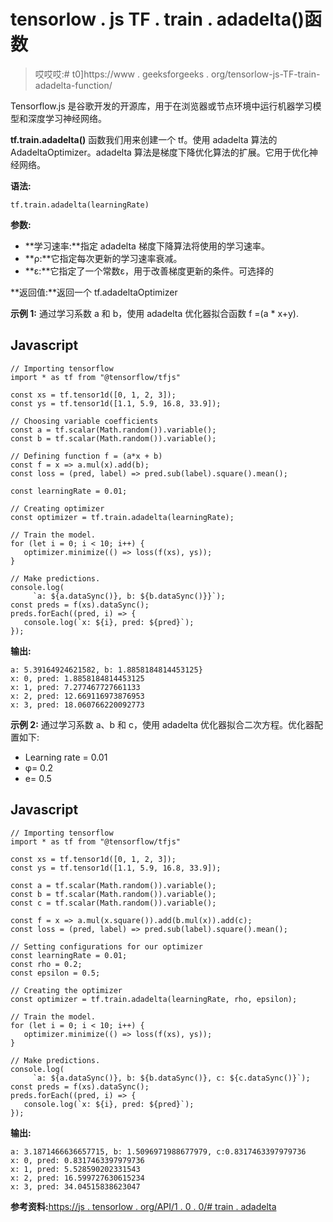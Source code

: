 # tensorlow . js TF . train . adadelta()函数

> 哎哎哎:# t0]https://www . geeksforgeeks . org/tensorlow-js-TF-train-adadelta-function/

Tensorflow.js 是谷歌开发的开源库，用于在浏览器或节点环境中运行机器学习模型和深度学习神经网络。

**tf.train.adadelta()** 函数我们用来创建一个 tf。使用 adadelta 算法的 AdadeltaOptimizer。adadelta 算法是梯度下降优化算法的扩展。它用于优化神经网络。

**语法:**

```
tf.train.adadelta(learningRate)
```

**参数:**

*   **学习速率:**指定 adadelta 梯度下降算法将使用的学习速率。
*   **ρ:**它指定每次更新的学习速率衰减。
*   **ε:**它指定了一个常数ε，用于改善梯度更新的条件。可选择的

**返回值:**返回一个 tf.adadeltaOptimizer

**示例 1:** 通过学习系数 a 和 b，使用 adadelta 优化器拟合函数 f =(a * x+y).

## Javascript

```
// Importing tensorflow
import * as tf from "@tensorflow/tfjs"

const xs = tf.tensor1d([0, 1, 2, 3]);
const ys = tf.tensor1d([1.1, 5.9, 16.8, 33.9]);

// Choosing variable coefficients
const a = tf.scalar(Math.random()).variable();
const b = tf.scalar(Math.random()).variable();

// Defining function f = (a*x + b)
const f = x => a.mul(x).add(b);
const loss = (pred, label) => pred.sub(label).square().mean();

const learningRate = 0.01;

// Creating optimizer
const optimizer = tf.train.adadelta(learningRate);

// Train the model.
for (let i = 0; i < 10; i++) {
   optimizer.minimize(() => loss(f(xs), ys));
}

// Make predictions.
console.log(
     `a: ${a.dataSync()}, b: ${b.dataSync()}}`);
const preds = f(xs).dataSync();
preds.forEach((pred, i) => {
   console.log(`x: ${i}, pred: ${pred}`);
});
```

**输出:**

```
a: 5.39164924621582, b: 1.8858184814453125}
x: 0, pred: 1.8858184814453125
x: 1, pred: 7.277467727661133
x: 2, pred: 12.669116973876953
x: 3, pred: 18.060766220092773
```

**示例 2:** 通过学习系数 a、b 和 c，使用 adadelta 优化器拟合二次方程。优化器配置如下:

*   Learning rate = 0.01
*   φ= 0.2
*   e= 0.5

## Javascript

```
// Importing tensorflow
import * as tf from "@tensorflow/tfjs"

const xs = tf.tensor1d([0, 1, 2, 3]);
const ys = tf.tensor1d([1.1, 5.9, 16.8, 33.9]);

const a = tf.scalar(Math.random()).variable();
const b = tf.scalar(Math.random()).variable();
const c = tf.scalar(Math.random()).variable();

const f = x => a.mul(x.square()).add(b.mul(x)).add(c);
const loss = (pred, label) => pred.sub(label).square().mean();

// Setting configurations for our optimizer
const learningRate = 0.01;
const rho = 0.2;
const epsilon = 0.5;

// Creating the optimizer
const optimizer = tf.train.adadelta(learningRate, rho, epsilon);

// Train the model.
for (let i = 0; i < 10; i++) {
   optimizer.minimize(() => loss(f(xs), ys));
}

// Make predictions.
console.log(
     `a: ${a.dataSync()}, b: ${b.dataSync()}, c: ${c.dataSync()}`);
const preds = f(xs).dataSync();
preds.forEach((pred, i) => {
   console.log(`x: ${i}, pred: ${pred}`);
});
```

**输出:**

```
a: 3.1871466636657715, b: 1.5096971988677979, c:0.8317463397979736
x: 0, pred: 0.8317463397979736
x: 1, pred: 5.528590202331543
x: 2, pred: 16.599727630615234
x: 3, pred: 34.04515838623047
```

**参考资料:**[https://js . tensorlow . org/API/1 . 0 . 0/# train . adadelta](https://js.tensorflow.org/api/1.0.0/#train.adadelta)
